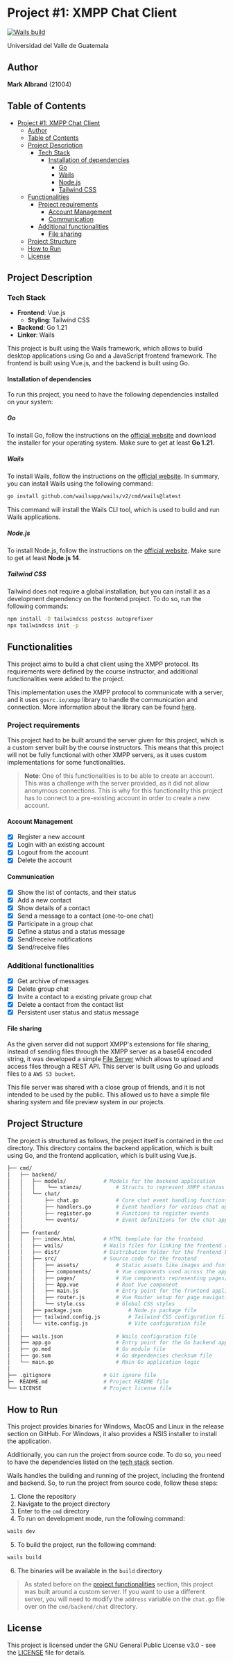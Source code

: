 # Project #1: XMPP Chat Client

[![Wails build](https://github.com/markalbrand56/Redes-Proyecto-1/actions/workflows/wails.yml/badge.svg)](https://github.com/markalbrand56/Redes-Proyecto-1/actions/workflows/wails.yml)

Universidad del Valle de Guatemala

## Author

**Mark Albrand** (21004)

## Table of Contents

- [Project #1: XMPP Chat Client](#project-1-xmpp-chat-client)
  - [Author](#author)
  - [Table of Contents](#table-of-contents)
  - [Project Description](#project-description)
    - [Tech Stack](#tech-stack)
      - [Installation of dependencies](#installation-of-dependencies)
        - [Go](#go)
        - [Wails](#wails)
        - [Node.js](#nodejs)
        - [Tailwind CSS](#tailwind-css)
  - [Functionalities](#functionalities)
    - [Project requirements](#project-requirements)
      - [Account Management](#account-management)
      - [Communication](#communication)
    - [Additional functionalities](#additional-functionalities)
      - [File sharing](#file-sharing)
  - [Project Structure](#project-structure)
  - [How to Run](#how-to-run)
  - [License](#license)

## Project Description

### Tech Stack

- **Frontend**: Vue.js
  - **Styling**: Tailwind CSS
- **Backend**: Go 1.21
- **Linker**: Wails

This project is built using the Wails framework, which allows to build desktop applications using Go and a JavaScript frontend framework. The frontend is built using Vue.js, and the backend is built using Go.

#### Installation of dependencies

To run this project, you need to have the following dependencies installed on your system:

##### Go

To install Go, follow the instructions on the [official website](https://golang.org/doc/install) and download the installer for your operating system. Make sure to get at least **Go 1.21**.

##### Wails

To install Wails, follow the instructions on the [official website](https://wails.io/docs/gettingstarted/installation). In summary, you can install Wails using the following command:

```bash
go install github.com/wailsapp/wails/v2/cmd/wails@latest
```

This command will install the Wails CLI tool, which is used to build and run Wails applications.

##### Node.js

To install Node.js, follow the instructions on the [official website](https://nodejs.org/en/download/). Make sure to get at least **Node.js 14**.

##### Tailwind CSS

Tailwind does not require a global installation, but you can install it as a development dependency on the frontend project. To do so, run the following commands:

```bash
npm install -D tailwindcss postcss autoprefixer
npx tailwindcss init -p
```

## Functionalities

This project aims to build a chat client using the XMPP protocol. Its requirements were defined by the course instructor, and additional functionalities were added to the project.

This implementation uses the XMPP protocol to communicate with a server, and it uses `gosrc.io/xmpp` library to handle the communication and connection. More information about the library can be found [here](https://pkg.go.dev/gosrc.io/xmpp).

### Project requirements

This project had to be built around the server given for this project, which is a custom server built by the course instructors. This means that this project will not be fully functional with other XMPP servers, as it uses custom implementations for some functionalities.

> **Note**: One of this functionalities is to be able to create an account. This was a challenge with the server provided, as it did not allow anonymous connections. This is why for this functionality this project has to connect to a pre-existing account in order to create a new account.

#### Account Management

- [x] Register a new account
- [x] Login with an existing account
- [x] Logout from the account
- [x] Delete the account

#### Communication

- [x] Show the list of contacts, and their status
- [x] Add a new contact
- [x] Show details of a contact
- [x] Send a message to a contact (one-to-one chat)
- [x] Participate in a group chat
- [x] Define a status and a status message
- [x] Send/receive notifications
- [x] Send/receive files

### Additional functionalities

- [x] Get archive of messages
- [x] Delete group chat
- [x] Invite a contact to a existing private group chat
- [x] Delete a contact from the contact list
- [x] Persistent user status and status message

#### File sharing

As the given server did not support XMPP's extensions for file sharing, instead of sending files through the XMPP server as a base64 encoded string, it was developed a simple [File Server](https://github.com/markalbrand56/XMPP-File-Server) which allows to upload and access files through a REST API. This server is built using Go and uploads files to a `AWS S3 bucket`.

This file server was shared with a close group of friends, and it is not intended to be used by the public. This allowed us to have a simple file sharing system and file preview system in our projects.

## Project Structure

The project is structured as follows, the project itself is contained in the `cmd` directory. This directory contains the backend application, which is built using Go, and the frontend application, which is built using Vue.js.

```bash
├── cmd/
│   ├── backend/
│   │   ├── models/            # Models for the backend application
│   │   │    └── stanza/           # Structs to represent XMPP stanzas not covered by the library
│   │   └── chat/
│   │       ├── chat.go            # Core chat event handling functions
│   │       ├── handlers.go        # Event handlers for various chat operations
│   │       ├── register.go        # Functions to register events
│   │       └── events/            # Event definitions for the chat application
│   │
│   ├── frontend/
│   │   ├── index.html         # HTML template for the frontend
│   │   ├── wails/             # Wails files for linking the frontend and backend
│   │   ├── dist/              # Distribution folder for the frontend build
│   │   ├── src/               # Source code for the frontend
│   │   │   ├── assets/            # Static assets like images and fonts
│   │   │   ├── components/        # Vue components used across the application
│   │   │   ├── pages/             # Vue components representing pages/views
│   │   │   ├── App.vue            # Root Vue component
│   │   │   ├── main.js            # Entry point for the frontend application
│   │   │   ├── router.js          # Vue Router setup for page navigation
│   │   │   └── style.css          # Global CSS styles
│   │   ├── package.json               # Node.js package file
│   │   ├── tailwind.config.js         # Tailwind CSS configuration file
│   │   └── vite.config.js             # Vite configuration file
│   │
│   ├── wails.json                 # Wails configuration file
│   ├── app.go                     # Entry point for the Go backend application
│   ├── go.mod                     # Go module file
│   ├── go.sum                     # Go dependencies checksum file
│   └── main.go                    # Main Go application logic
│
├── .gitignore                 # Git ignore file
├─  README.md                  # Project README file 
└── LICENSE                    # Project license file


```

## How to Run

This project provides binaries for Windows, MacOS and Linux in the release section on GitHub. For Windows, it also provides a NSIS installer to install the application.

Additionally, you can run the project from source code. To do so, you need to have the dependencies listed on the [tech stack](#tech-stack) section.

Wails handles the building and running of the project, including the frontend and backend. So, to run the project from source code, follow these steps:

1. Clone the repository
2. Navigate to the project directory
3. Enter to the `cmd` directory
4. To run on development mode, run the following command:

```bash
wails dev
```

5. To build the project, run the following command:

```bash
wails build
```

6. The binaries will be available in the `build` directory

> As stated before on the [project functionalities](#functionalities) section, this project was built around a custom server. If you want to use a different server, you will need to modify the `address` variable on the `chat.go` file over on the `cmd/backend/chat` directory. 

## License

This project is licensed under the GNU General Public License v3.0 - see the [LICENSE](LICENSE) file for details.

